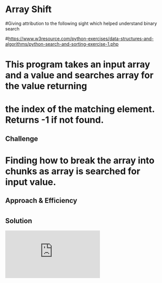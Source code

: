 # Array Shift

#Giving attribution to the following sight which helped understand binary search

#https://www.w3resource.com/python-exercises/data-structures-and-algorithms/python-search-and-sorting-exercise-1.php

# This program takes an input array and a value and searches array for the value returning 
# the index of the matching element.  Returns -1 if not found.

## Challenge
# Finding how to break the array into chunks as array is searched for input value.      

## Approach & Efficiency
# 
 
## Solution

![alt text](https://github.com/arensdj/data-structures-and-algorithms/blob/master/code-challenges-401/assets/binary_search.pdf)
<!-- Embedded whiteboard image -->
